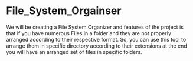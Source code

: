 # File_System_Orgainser
We will be creating a File System Organizer and features of the project is that if you have numerous Files in a folder and they are not properly arranged according to their respective format. So, you can use this tool to arrange them in specific directory according to their extensions at the end you will have an arranged set of files in specific folders.
